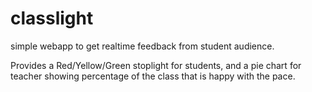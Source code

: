 # classlight

simple webapp to get realtime feedback from student audience.

Provides a Red/Yellow/Green stoplight for students, and a pie chart for teacher showing percentage of the class that is happy with the pace.
